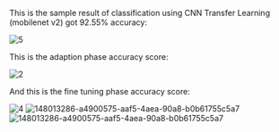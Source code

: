 This is the sample result of classification using CNN Transfer Learning (mobilenet v2) got 92.55% accuracy:

![5](https://user-images.githubusercontent.com/94972058/148012824-72b89506-7156-4ea9-a972-32c0db8b8678.png)


This is the adaption phase accuracy score:

![2](https://user-images.githubusercontent.com/94972058/148013286-a4900575-aaf5-4aea-90a8-b0b61755c5a7.png) 


And this is the fine tuning phase accuracy score:

![4](https://user-images.githubusercontent.com/94972058/148013297-2e1bc4b8-3777-401f-ba44-4612838fdbb6.png)
![148013286-a4900575-aaf5-4aea-90a8-b0b61755c5a7](https://user-images.githubusercontent.com/94972058/148013467-188837e1-ad9d-48b4-8339-094cd1ee270b.png)![148013286-a4900575-aaf5-4aea-90a8-b0b61755c5a7](https://user-images.githubusercontent.com/94972058/148013470-9c35e0c0-71bc-49f3-bfe6-afd797001f10.png)

